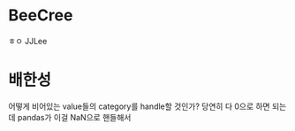# BeeCree

ㅎㅇ
JJLee
# 배한성

어떻게 비어있는 value들의 category를 handle할 것인가? 당연히 다 0으로 하면 되는데
pandas가 이걸 NaN으로 핸들해서
